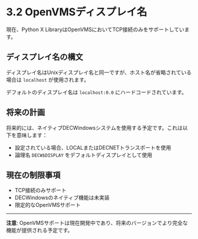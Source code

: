 # 3.2 OpenVMSディスプレイ名

現在、Python X LibraryはOpenVMSにおいてTCP接続のみをサポートしています。

## ディスプレイ名の構文

ディスプレイ名はUnixディスプレイ名と同一ですが、ホスト名が省略されている場合は `localhost` が使用されます。

デフォルトのディスプレイ名は `localhost:0.0` にハードコードされています。

## 将来の計画

将来的には、ネイティブDECWindowsシステムを使用する予定です。これは以下を意味します：

- 設定されている場合、LOCALまたはDECNETトランスポートを使用
- 論理名 `DECW$DISPLAY` をデフォルトディスプレイとして使用

## 現在の制限事項

- TCP接続のみサポート
- DECWindowsのネイティブ機能は未実装
- 限定的なOpenVMSサポート

---

**注意**: OpenVMSサポートは現在開発中であり、将来のバージョンでより完全な機能が提供される予定です。